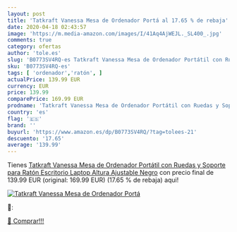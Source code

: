 ```yaml
---
layout: post
title: 'Tatkraft Vanessa Mesa de Ordenador Portá al 17.65 % de rebaja'
date: 2020-04-18 02:43:57
image: 'https://m.media-amazon.com/images/I/41Aq4AjWEJL._SL400_.jpg'
comments: true
category: ofertas
author: 'tole.es'
slug: 'B0773SV4RQ-es Tatkraft Vanessa Mesa de Ordenador Portátil con Ruedas y...'
sku: 'B0773SV4RQ-es'
tags: [ 'ordenador','ratón', ]
actualPrice: 139.99 EUR
currency: EUR
price: 139.99
comparePrice: 169.99 EUR
prodname: 'Tatkraft Vanessa Mesa de Ordenador Portátil con Ruedas y Soporte para Ratón Escritorio Laptop Altura Ajustable Negro'
country: 'es'
flag: '🇪🇸'
brand: ''
buyurl: 'https://www.amazon.es/dp/B0773SV4RQ/?tag=tolees-21'
descuento: '17.65'
average: '139.99'
---
```


Tienes [Tatkraft Vanessa Mesa de Ordenador Portátil con Ruedas y Soporte para Ratón Escritorio Laptop Altura Ajustable Negro](https://www.amazon.es/dp/B0773SV4RQ/?tag=tolees-21) con precio final de  139.99 EUR (original: 169.99 EUR) (17.65 %  de rebaja) aqui!

[![Tatkraft Vanessa Mesa de Ordenador Portá](https://m.media-amazon.com/images/I/41Aq4AjWEJL._SL400_.jpg)](https://www.amazon.es/dp/B0773SV4RQ/?tag=tolees-21)

🔎:


[🛒 Comprar!!!](https://www.amazon.es/dp/B0773SV4RQ/?tag=tolees-21)
